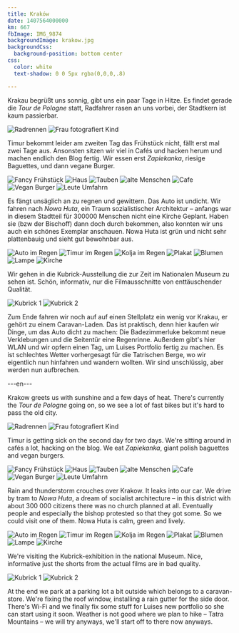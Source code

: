 ```yaml
---
title: Kraków
date: 1407564000000
km: 667
fbImage: IMG_9874
backgroundImage: krakow.jpg
backgroundCss:
  background-position: bottom center
css:
  color: white
  text-shadow: 0 0 5px rgba(0,0,0,.8)

---
```


Krakau begrüßt uns sonnig, gibt uns ein paar Tage in Hitze. Es findet gerade die *Tour de Pologne* statt, Radfahrer rasen an uns vorbei, der Stadtkern ist kaum passierbar.

![Radrennen](IMG_9692)
![Frau fotografiert Kind](IMG_9706)

Timur bekommt leider am zweiten Tag das Frühstück nicht, fällt erst mal zwei Tage aus. Ansonsten sitzen wir viel in Cafés und hacken herum und machen endlich den Blog fertig. Wir essen erst *Zapiekanka*, riesige Baguettes, und dann vegane Burger.

![Fancy Frühstück](IMG_9735)
![Haus](IMG_9737)
![Tauben](IMG_9754)
![alte Menschen](IMG_9760)
![Cafe](IMG_9762)
![Vegan Burger](IMG_9769)
![Leute Umfahrn](IMG_9772)

Es fängt unsäglich an zu regnen und gewittern. Das Auto ist undicht. Wir fahren nach *Nowa Huta*, ein Traum sozialistischer Architektur – anfangs war in diesem Stadtteil für 300000 Menschen nicht eine Kirche Geplant. Haben sie (bzw der Bischoff) dann doch durch bekommen, also konnten wir uns auch ein schönes Exemplar anschauen. Nowa Huta ist grün und nicht sehr plattenbauig und sieht gut bewohnbar aus.

![Auto im Regen](IMG_9787)
![Timur im Regen](IMG_9805-2)
![Kolja im Regen](IMG_9811)
![Plakat](IMG_9814)
![Blumen](IMG_9819)
![Lampe](IMG_9843)
![Kirche](IMG_9860)

Wir gehen in die Kubrick-Ausstellung die zur Zeit im Nationalen Museum zu sehen ist. Schön, informativ, nur die Filmausschnitte von enttäuschender Qualität.

![Kubrick 1](IMG_9869)
![Kubrick 2](IMG_9874)

Zum Ende fahren wir noch auf auf einen Stellplatz ein wenig vor Krakau, er gehört zu einem Caravan-Laden. Das ist praktisch, denn hier kaufen wir Dinge, um das Auto dicht zu machen: Die Badezimmerluke bekommt neue Verklebungen und die Seitentür eine Regenrinne. Außerdem gibt's hier WLAN und wir opfern einen Tag, um Luises Portfolio fertig zu machen. Es ist schlechtes Wetter vorhergesagt für die Tatrischen Berge, wo wir eigentlich nun hinfahren und wandern wollten. Wir sind unschlüssig, aber werden nun aufbrechen.

---en---

Krakow greets us with sunshine and a few days of heat. There's currently the *Tour de Pologne* going on, so we see a lot of fast bikes but it's hard to pass the old city.

![Radrennen](IMG_9692)
![Frau fotografiert Kind](IMG_9706)

Timur is getting sick on the second day for two days. We're sitting around in cafés a lot, hacking on the blog. We eat *Zapiekanka*, giant polish baguettes and vegan burgers.

![Fancy Frühstück](IMG_9735)
![Haus](IMG_9737)
![Tauben](IMG_9754)
![alte Menschen](IMG_9760)
![Cafe](IMG_9762)
![Vegan Burger](IMG_9769)
![Leute Umfahrn](IMG_9772)

Rain and thunderstorm crouches over Krakow. It leaks into our car. We drive by tram to *Nowa Huta*, a dream of socialist architecture – in this district with about 300 000 citizens there was no church planned at all. Eventually people and especially the bishop protested so that they got some. So we could visit one of them. Nowa Huta is calm, green and lively.

![Auto im Regen](IMG_9787)
![Timur im Regen](IMG_9805-2)
![Kolja im Regen](IMG_9811)
![Plakat](IMG_9814)
![Blumen](IMG_9819)
![Lampe](IMG_9843)
![Kirche](IMG_9860)

We're visiting the Kubrick-exhibition in the national Museum. Nice, informative just the shorts from the actual films are in bad quality.

![Kubrick 1](IMG_9869)
![Kubrick 2](IMG_9874)

At the end we park at a parking lot a bit outside which belongs to a caravan-store. We're fixing the roof window, installing a rain gutter for the side door. There's Wi-Fi and we finally fix some stuff for Luises new portfolio so she can start using it soon. Weather is not good where we plan to hike – Tatra Mountains – we will try anyways, we'll start off to there now anyways.
